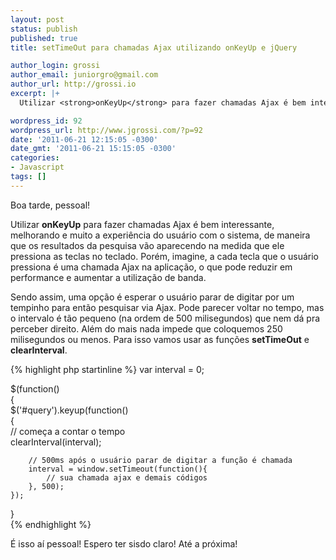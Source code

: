 ```yaml
---
layout: post
status: publish
published: true
title: setTimeOut para chamadas Ajax utilizando onKeyUp e jQuery

author_login: grossi
author_email: juniorgro@gmail.com
author_url: http://grossi.io
excerpt: |+
  Utilizar <strong>onKeyUp</strong> para fazer chamadas Ajax é bem interessante, melhorando e muito a experiência do usuário com o sistema, de maneira que os resultados da pesquisa vão aparecendo na medida que ele pressiona as teclas no teclado. Porém, imagine, a cada tecla que o usuário pressiona é uma chamada Ajax na aplicação, o que pode reduzir em performance e aumentar a utilização de banda.

wordpress_id: 92
wordpress_url: http://www.jgrossi.com/?p=92
date: '2011-06-21 12:15:05 -0300'
date_gmt: '2011-06-21 15:15:05 -0300'
categories:
- Javascript
tags: []
---
```

<p>Boa tarde, pessoal!</p>
<p>Utilizar <strong>onKeyUp</strong> para fazer chamadas Ajax é bem interessante, melhorando e muito a experiência do usuário com o sistema, de maneira que os resultados da pesquisa vão aparecendo na medida que ele pressiona as teclas no teclado. Porém, imagine, a cada tecla que o usuário pressiona é uma chamada Ajax na aplicação, o que pode reduzir em performance e aumentar a utilização de banda.</p>
<p>Sendo assim, uma opção é esperar o usuário parar de digitar por um tempinho para então pesquisar via Ajax. Pode parecer voltar no tempo, mas o intervalo é tão pequeno (na ordem de 500 milisegundos) que nem dá pra perceber direito. Além do mais nada impede que coloquemos 250 milisegundos ou menos. Para isso vamos usar as funções <strong>setTimeOut</strong> e <strong>clearInterval</strong>.</p>

{% highlight php startinline %}
var interval = 0; 

$(function()  
{  
    $('#query').keyup(function()  
    {  
        // começa a contar o tempo  
        clearInterval(interval); 

        // 500ms após o usuário parar de digitar a função é chamada  
        interval = window.setTimeout(function(){  
            // sua chamada ajax e demais códigos  
        }, 500);  
    });  
}  
{% endhighlight %}

<p>É isso aí pessoal! Espero ter sisdo claro! Até a próxima!</p>
